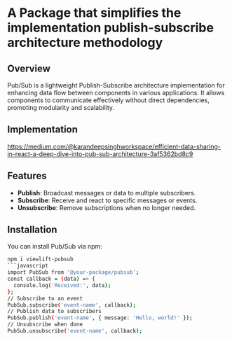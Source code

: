 # A Package that simplifies the implementation publish-subscribe architecture methodology
## Overview
Pub/Sub is a lightweight Publish-Subscribe architecture implementation for enhancing data flow between components in various applications. It allows components to communicate effectively without direct dependencies, promoting modularity and scalability.
## Implementation
https://medium.com/@karandeepsinghworkspace/efficient-data-sharing-in-react-a-deep-dive-into-pub-sub-architecture-3af5362bd8c9
## Features
- **Publish**: Broadcast messages or data to multiple subscribers.
- **Subscribe**: Receive and react to specific messages or events.
- **Unsubscribe**: Remove subscriptions when no longer needed.
## Installation
You can install Pub/Sub via npm:
```bash
npm i viewlift-pubsub
```javascript
import PubSub from '@your-package/pubsub';
const callback = (data) => {
  console.log('Received:', data);
};
// Subscribe to an event
PubSub.subscribe('event-name', callback);
// Publish data to subscribers
PubSub.publish('event-name', { message: 'Hello, world!' });
// Unsubscribe when done
PubSub.unsubscribe('event-name', callback);
```